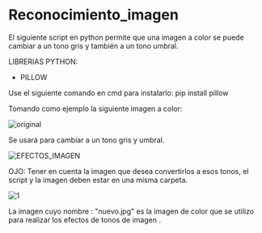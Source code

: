 # Reconocimiento_imagen
El siguiente script en python permite que una imagen a color se puede cambiar a un tono gris y también a un tono umbral.

LIBRERIAS PYTHON:
 * PILLOW
 
 Use el siguiente comando en cmd para instalarlo:  pip install pillow 

Tomando como ejemplo la siguiente imagen a color:
 
![original](https://user-images.githubusercontent.com/71619972/103418950-ed966e80-4b5e-11eb-9bb8-774db3c6f045.png)

Se usará para cambiar a un tono gris y umbral.

![EFECTOS_IMAGEN](https://user-images.githubusercontent.com/71619972/103419017-29c9cf00-4b5f-11eb-9642-976b68370a07.png)

OJO: Tener en cuenta la imagen que desea convertirlos a esos tonos, el script y la imagen deben estar en una misma carpeta.

![1](https://user-images.githubusercontent.com/71619972/103419248-37338900-4b60-11eb-900e-7e5915777fc3.PNG)

 La imagen cuyo nombre : "nuevo.jpg" es la imagen de color que se utilizo para realizar los efectos de tonos de imagen .

